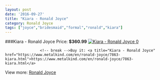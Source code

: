 ```yaml
---
layout: post
date: '2016-09-27'
title: "Kiara - Ronald Joyce"
category: Ronald Joyce
tags: ["joyce","bridesmaid","formal","ronald","kiara"]
---
```

###Kiara - Ronald Joyce
Price: **$360.99**
<a href="https://www.metalkind.com/en/ronald-joyce/7863-kiara.html"><img src="http://img.metalkind.com/18450-thickbox_default/kiara.jpg" alt="Kiara - Ronald Joyce 0" /></a>


					<!-- break -->Buy it: <a title="Kiara - Ronald Joyce" href="https://www.metalkind.com/en/ronald-joyce/7863-kiara.html">https://www.metalkind.com/en/ronald-joyce/7863-kiara.html</a>
View more: [Ronald Joyce](https://www.metalkind.com/en/110-ronald-joyce)